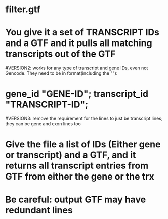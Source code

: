 # filter.gtf

# You give it a set of TRANSCRIPT IDs and a GTF and it pulls all matching transcripts out of the GTF

#VERSION2: works for any type of transcript and gene IDs, even not Gencode. They need to be in format(including the ""):
# gene_id "GENE-ID"; transcript_id "TRANSCRIPT-ID";

#VERSION3: remove the requirement for the lines to just be transcript lines; they can be gene and exon lines too

# Give the file a list of IDs (Either gene or transcript) and a GTF, and it returns all transcript entries from GTF from either the gene or the trx

# Be careful: output GTF may have redundant lines
